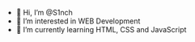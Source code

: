 - 👋 Hi, I’m @S1nch
- 👀 I’m interested in WEB Development
- 🌱 I’m currently learning HTML, CSS and JavaScript

<!---
S1nch/S1nch is a ✨ special ✨ repository because its `README.md` (this file) appears on your GitHub profile.
You can click the Preview link to take a look at your changes.
--->
